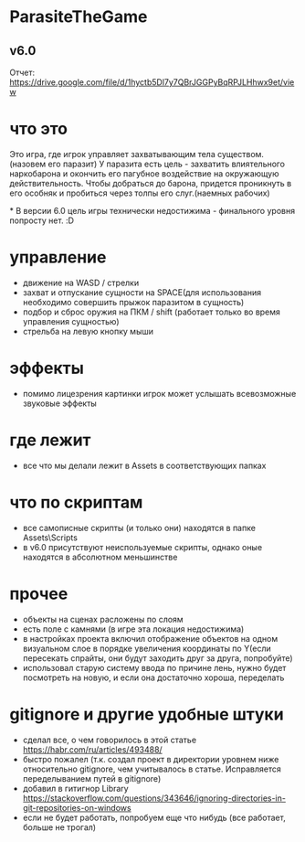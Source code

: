 # ParasiteTheGame
## v6.0
Отчет: https://drive.google.com/file/d/1hyctb5Dl7y7QBrJGGPyBqRPJLHhwx9et/view
# что это
Это игра, где игрок управляет захватывающим тела существом. (назовем его паразит)
У паразита есть цель - захватить влиятельного наркобарона и окончить его пагубное воздействие на окружающую действительность. Чтобы добраться до барона, придется проникнуть в его особняк и пробиться через толпы его слуг.(наемных рабочих)

\* В версии 6.0 цель игры технически недостижима - финального уровня попросту нет. :D
# управление
- движение на WASD / стрелки
- захват и отпускание сущности на SPACE(для использования необходимо совершить прыжок паразитом в сущность)
- подбор и сброс оружия на ПКМ / shift (работает только во время управления сущностью)
- стрельба на левую кнопку мыши
# эффекты
- помимо лицезрения картинки игрок может услышать всевозможные звуковые эффекты
# где лежит
- все что мы делали лежит в Assets в соответствующих папках
# что по скриптам
- все самописные скрипты (и только они) находятся в папке Assets\Scripts
- в v6.0 присутствуют неиспользуемые скрипты, однако оные находятся в абсолютном меньшинстве
# прочее
- объекты на сценах расложены по слоям
- есть поле с камнями (в игре эта локация недостижима)
- в настройках проекта включил отображение объектов на одном визуальном слое в порядке увеличения координаты по Y(если пересекать спрайты, они будут заходить друг за друга, попробуйте)
- использовал старую систему ввода по причине лень, нужно будет посмотреть на новую, и если она достаточно хороша, переделать
# gitignore и другие удобные штуки
- сделал все, о чем говорилось в этой статье https://habr.com/ru/articles/493488/
- быстро пожалел (т.к. создал проект в директории уровнем ниже относительно gitignore, чем учитывалось в статье. Исправляется переделыванием путей в gitignore)
- добавил в гитигнор Library https://stackoverflow.com/questions/343646/ignoring-directories-in-git-repositories-on-windows
- если не будет работать, попробуем еще что нибудь (все работает, больше не трогал)
